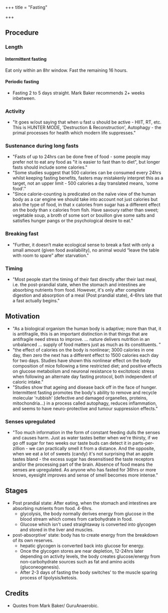+++
title = "Fasting"

+++

## Procedure
### Length
#### Intermittent fasting
Eat only within an 8hr window. Fast the remaining 16 hours.

#### Periodic fasting
- Fasting 2 to 5 days straight. Mark Baker recommends 2+ weeks inbetween.

### Activity
- "It goes w/out saying that when u fast u should be active - HIIT, RT, etc. This is HUNTER MODE, 'Destruction & Reconstruction', Autophagy - the primal processes for health which modern life suppresses."

### Sustenance during long fasts
- "Fasts of up to 24hrs can be done free of food - some people may prefer not to eat any food as "it is easier to fast than to diet", but longer fasts should include some calories."
- "Some studies suggest that 500 calories can be consumed every 24hrs whilst keeping fasting benefits, fasters may mistakenly interpret this as a target, not an upper limit - 500 calories a day translated means, 'some food'." 
- "Since calorie-counting is predicated on the naïve view of the human body as a car engine we should take into account not just calories but also the type of food, in that x calories from sugar has a different effect on the body than x calories from fish. Have savoury rather than sweet; vegetable soup, a broth of some sort or bouillon give some salts and satisfies hunger pangs or the psychological desire to eat."

### Breaking fast
- "Further, it doesn’t make ecological sense to break a fast with only a small amount (given food availability), no animal would “leave the table with room to spare” after starvation." 

### Timing
- "Most people start the timing of their fast directly after their last meal, i.e. the post-prandial state, when the stomach and intestines are absorbing nutrients from food. However, it's only after complete digestion and absorption of a meal (Post prandial state), 4-6hrs late that a fast actually begins."

## Motivation
- "As a biological organism the human body is adaptive; more than that, it is antifragile, this is an important distinction in that things that are antifragile need stress to improve. ... nature delivers nutrition in an unbalanced ... supply of food matters just as much as its constituents. "
- "the effect of calories on the body is nonlinear; 3000 calories in one day, then zero the next has a different effect to 1500 calories each day for two days. Studies have shown this nonlinear effect on the body composition of mice following a time restricted diet; and positive effects on glucose metabolism and neuronal resistance to excitotoxic stress when following an alternate day fasting protocol, both independent of caloric intake."
- "Studies show that ageing and disease back off in the face of hunger. Intermittent fasting promotes the body's ability to remove and recycle molecular 'rubbish' (defective and damaged organelles, proteins, mitochondria...) in a process called autophagy, reduces inflammation, and seems to have neuro-protective and tumour suppression effects."

### Senses upregulated
- "Too much information in the form of constant feeding dulls the senses and causes harm. Just as water tastes better when we're thirsty, if we go off sugar for two weeks our taste buds can detect it in parts-per-zillion - we can practically smell it from a distance. And the opposite, when we eat a lot of sweets (candy) it's not surprising that an apple tastes bland - the excess sugar has desensitised the taste receptors and/or the processing part of the brain. Absence of food means the senses are upregulated. As anyone who has fasted for 36hrs or more knows, eyesight improves and sense of smell becomes more intense."


## Stages
- Post prandial state: After eating, when the stomach and intestines are absorbing nutrients from food. 4-6hrs.
  - glycolysis, the body normally derives energy from glucose in the blood stream which comes from carbohydrate in food.
  - Glucose which isn't used straightaway is converted into glycogen and stored in the liver and muscles.
- post-absorptive' state: body has to create energy from the breakdown of its own reserves. 
  - hepatic glycogen is converted back into glucose for energy. 
  - Once the glycogen stores are near depletion, 12-24hrs later depending on activity levels, the body creates glucose/energy from non-carbohydrate sources such as fat and amino acids (gluconeogenesis). 
  - After 2-3 days of fasting the body switches' to the muscle sparing process of lipolysis/ketosis.


## Credits
- Quotes from Mark Baker/ GuruAnaerobic.